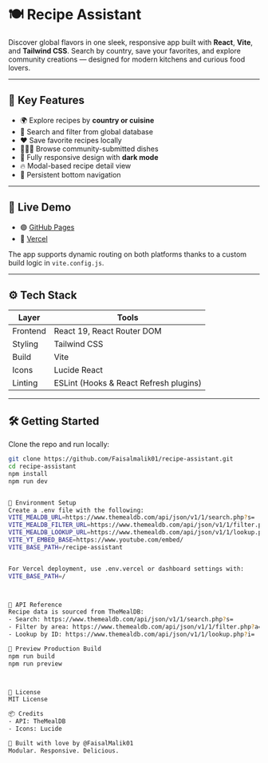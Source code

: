# 🍽️ Recipe Assistant

Discover global flavors in one sleek, responsive app built with **React**, **Vite**, and **Tailwind CSS**. Search by country, save your favorites, and explore community creations — designed for modern kitchens and curious food lovers.

---

## 🌟 Key Features

- 🌍 Explore recipes by **country or cuisine**
- 🔎 Search and filter from global database
- ❤️ Save favorite recipes locally
- 🧑‍🤝‍🧑 Browse community-submitted dishes
- 📱 Fully responsive design with **dark mode**
- 🔥 Modal-based recipe detail view
- 📌 Persistent bottom navigation

---

## 🚀 Live Demo

- 🟣 [GitHub Pages](https://faisalmalik01.github.io/recipe-assistant)
- 🔵 [Vercel](https://recipe-assistant-gilt.vercel.app/)

The app supports dynamic routing on both platforms thanks to a custom build logic in `vite.config.js`.

---

## ⚙️ Tech Stack

| Layer     | Tools                                      |
|-----------|--------------------------------------------|
| Frontend  | React 19, React Router DOM                 |
| Styling   | Tailwind CSS                               |
| Build     | Vite                                        |
| Icons     | Lucide React                               |
| Linting   | ESLint (Hooks & React Refresh plugins)     |

---

## 🛠️ Getting Started

Clone the repo and run locally:

```bash
git clone https://github.com/Faisalmalik01/recipe-assistant.git
cd recipe-assistant
npm install
npm run dev


🔧 Environment Setup
Create a .env file with the following:
VITE_MEALDB_URL=https://www.themealdb.com/api/json/v1/1/search.php?s=
VITE_MEALDB_FILTER_URL=https://www.themealdb.com/api/json/v1/1/filter.php?a=
VITE_MEALDB_LOOKUP_URL=https://www.themealdb.com/api/json/v1/1/lookup.php?i=
VITE_YT_EMBED_BASE=https://www.youtube.com/embed/
VITE_BASE_PATH=/recipe-assistant


For Vercel deployment, use .env.vercel or dashboard settings with:
VITE_BASE_PATH=/



🔗 API Reference
Recipe data is sourced from TheMealDB:
- Search: https://www.themealdb.com/api/json/v1/1/search.php?s=
- Filter by area: https://www.themealdb.com/api/json/v1/1/filter.php?a=
- Lookup by ID: https://www.themealdb.com/api/json/v1/1/lookup.php?i=

🧪 Preview Production Build
npm run build
npm run preview



📄 License
MIT License

📦 Credits
- API: TheMealDB
- Icons: Lucide

🎉 Built with love by @FaisalMalik01
Modular. Responsive. Delicious.